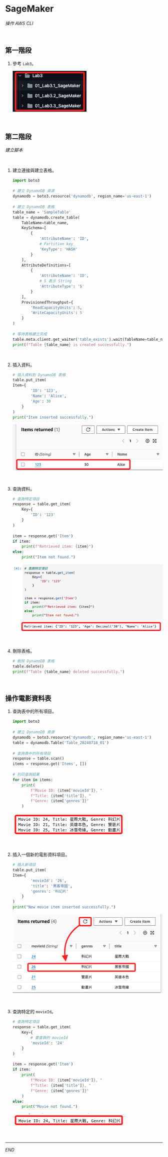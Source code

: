 # SageMaker

_操作 AWS CLI_

<br>

## 第一階段

1. 參考 `Lab3`。

    ![](images/img_03.png)

<br>

## 第二階段

_建立腳本_

<br>

1. 建立連接與建立表格。

    ```python
    import boto3

    # 建立 DynamoDB 資源
    dynamodb = boto3.resource('dynamodb', region_name='us-east-1')

    # 建立 DynamoDB 表格
    table_name = 'SampleTable'
    table = dynamodb.create_table(
        TableName=table_name,
        KeySchema=[
            {
                'AttributeName': 'ID',
                # Partition key
                'KeyType': 'HASH'
            }
        ],
        AttributeDefinitions=[
            {
                'AttributeName': 'ID',
                # S 表示 String
                'AttributeType': 'S'
            }
        ],
        ProvisionedThroughput={
            'ReadCapacityUnits': 5,
            'WriteCapacityUnits': 5
        }
    )

    # 等待表格建立完成
    table.meta.client.get_waiter('table_exists').wait(TableName=table_name)
    print(f"Table {table_name} is created successfully.")
    ```

<br>

2. 插入資料。

    ```python
    # 插入資料到 DynamoDB 表格
    table.put_item(
    Item={
            'ID': '123',
            'Name': 'Alice',
            'Age': 30
        }
    )
    print("Item inserted successfully.")
    ```

    ![](images/img_04.png)

<br>

3. 查詢資料。

    ```python
    # 查詢特定項目
    response = table.get_item(
        Key={
            'ID': '123'
        }
    )

    item = response.get('Item')
    if item:
        print(f"Retrieved item: {item}")
    else:
        print("Item not found.")
    ```

    ![](images/img_05.png)

<br>

4. 刪除表格。

    ```python
    # 刪除 DynamoDB 表格
    table.delete()
    print(f"Table {table_name} deleted successfully.")
    ```

<br>

## 操作電影資料表

1. 查詢表中的所有項目。

    ```python
    import boto3

    # 建立 DynamoDB 資源
    dynamodb = boto3.resource('dynamodb', region_name='us-east-1')
    table = dynamodb.Table('Table_20240718_01')

    # 查詢表中的所有項目
    response = table.scan()
    items = response.get('Items', [])

    # 列印查詢結果
    for item in items:
        print(
            f"Movie ID: {item['movieId']}, "
            f"Title: {item['title']}, "
            f"Genre: {item['genres']}"
        )
    ```

    ![](images/img_06.png)

<br>

2. 插入一個新的電影資料項目。

    ```python
    # 插入新項目
    table.put_item(
    Item={
            'movieId': '26',
            'title': '黑客帝國',
            'genres': '科幻片'
        }
    )
    print("New movie item inserted successfully.")
    ```

    ![](images/img_07.png)

<br>

3. 查詢特定的 `movieId`。

    ```python
    # 查詢特定項目
    response = table.get_item(
        Key={
            # 要查詢的 movieId
            'movieId': '24'
        }
    )

    item = response.get('Item')
    if item:
        print(
            f"Movie ID: {item['movieId']}, "
            f"Title: {item['title']}, "
            f"Genre: {item['genres']}"
        )
    else:
        print("Movie not found.")
    ```

    ![](images/img_08.png)

<br>

___

_END_